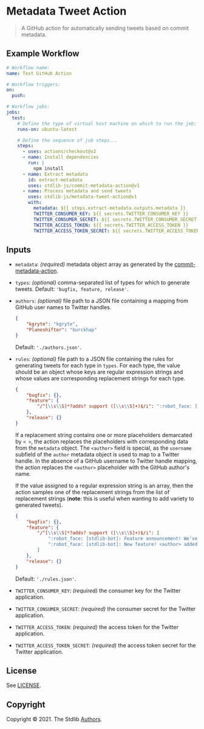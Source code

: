<!--

@license Apache-2.0

Copyright (c) 2021 The Stdlib Authors.

Licensed under the Apache License, Version 2.0 (the "License");
you may not use this file except in compliance with the License.
You may obtain a copy of the License at

   http://www.apache.org/licenses/LICENSE-2.0

Unless required by applicable law or agreed to in writing, software
distributed under the License is distributed on an "AS IS" BASIS,
WITHOUT WARRANTIES OR CONDITIONS OF ANY KIND, either express or implied.
See the License for the specific language governing permissions and
limitations under the License.

-->

# Metadata Tweet Action

> A GitHub action for automatically sending tweets based on commit metadata.

## Example Workflow

```yml
# Workflow name:
name: Test GitHub Action

# Workflow triggers:
on:
  push:

# Workflow jobs:
jobs:
  test:
    # Define the type of virtual host machine on which to run the job:
    runs-on: ubuntu-latest

    # Define the sequence of job steps...
    steps:
      - uses: actions/checkout@v2
      - name: Install dependencies
        run: |
          npm install
      - name: Extract metadata
        id: extract-metadata
        uses: stdlib-js/commit-metadata-action@v1
      - name: Process metadata and send tweets
        uses: stdlib-js/metadata-tweet-action@v1
        with:
          metadata: ${{ steps.extract-metadata.outputs.metadata }}
          TWITTER_CONSUMER_KEY: ${{ secrets.TWITTER_CONSUMER_KEY }}
          TWITTER_CONSUMER_SECRET: ${{ secrets.TWITTER_CONSUMER_SECRET }}
          TWITTER_ACCESS_TOKEN: ${{ secrets.TWITTER_ACCESS_TOKEN }}
          TWITTER_ACCESS_TOKEN_SECRET: ${{ secrets.TWITTER_ACCESS_TOKEN_SECRET }}
```

## Inputs

-   `metadata`: *(required)* metadata object array as generated by the [commit-metadata-action][commit-metadata-action].

-   `types`: *(optional)* comma-separated list of types for which to generate tweets. Default: `'bugfix, feature, release'`.

-   `authors`: *(optional)* file path to a JSON file containing a mapping from GitHub user names to Twitter handles.

    ```json
    {
        "kgryte": "kgryte",
        "Planeshifter": "burckhap"
    }
    ```

    Default: `'./authors.json'`.

-   `rules`: *(optional)* file path to a JSON file containing the rules for generating tweets for each type in `types`. For each type, the value should be an object whose keys are regular expression strings and whose values are corresponding replacement strings for each type.

    ```json
    {
	    "bugfix": {},
	    "feature": {
		    "/^[\\s\\S]*?adds? support ([\\s\\S]+)$/i": ":robot_face: [stdlib-bot]: Feature announcement! We've added support $1! Thanks, <author>! <url> #javascript #nodejs"
	    },
	    "release": {}
    }
    ```
    
    If a replacement string contains one or more placeholders demarcated by `< >`, the action replaces the placeholders with corresponding data from the `metadata` object. The `<author>` field is special, as the `username` subfield of the `author` metadata object is used to map to a Twitter handle. In the absence of a GitHub username to Twitter handle mapping, the action replaces the `<author>` placeholder with the GitHub author's name. 

    If the value assigned to a regular expression string is an array, then the action samples one of the replacement strings from the list of replacement strings (**note**: this is useful when wanting to add variety to generated tweets).

    ```json
    {
	    "bugfix": {},
	    "feature": {
		    "/^[\\s\\S]*?adds? support ([\\s\\S]+)$/i": [
			    ":robot_face: [stdlib-bot]: Feature announcement! We've added support $1! Thanks, <author>! <url> #javascript #nodejs",
			    ":robot_face: [stdlib-bot]: New feature! <author> added support $1! <url> #javascript #nodejs"
		    ]
	    },
	    "release": {}
    }
    ```

    Default: `'./rules.json'`.

-   `TWITTER_CONSUMER_KEY`: *(required)* the consumer key for the Twitter application.

-   `TWITTER_CONSUMER_SECRET`: *(required)* the consumer secret for the Twitter application.

-   `TWITTER_ACCESS_TOKEN`: *(required)* the access token for the Twitter application.

-   `TWITTER_ACCESS_TOKEN_SECRET`: *(required)* the access token secret for the Twitter application.

## License

See [LICENSE][stdlib-license].


## Copyright

Copyright &copy; 2021. The Stdlib [Authors][stdlib-authors].

<!-- Section for all links. Make sure to keep an empty line after the `section` element and another before the `/section` close. -->

<section class="links">

[stdlib]: https://github.com/stdlib-js/stdlib

[stdlib-authors]: https://github.com/stdlib-js/stdlib/graphs/contributors

[stdlib-license]: https://raw.githubusercontent.com/stdlib-js/assign-issue-on-label-action/master/LICENSE

[commit-metadata-action]: https://github.com/stdlib-js/commit-metadata-action

</section>

<!-- /.links -->
